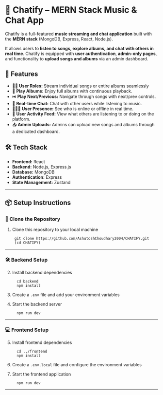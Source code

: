 # 🎵 Chatify – MERN Stack Music & Chat App

Chatify is a full-featured **music streaming and chat application** built with the **MERN stack** (MongoDB, Express, React, Node.js).

It allows users to **listen to songs, explore albums, and chat with others in real time**. Chatify is equipped with **user authentication**, **admin-only pages**, and functionality to **upload songs and albums** via an admin dashboard.

## 🚀 Features

- 👨‍💼 **User Roles:** Stream individual songs or entire albums seamlessly
- 📀 **Play Albums:** Enjoy full albums with continuous playback.
- ⏭️ **Play Next/Previous:** Navigate through songs with next/prev controls.
- 💬 **Real-time Chat:** Chat with other users while listening to music.
- 🧑‍🤝‍🧑 **User Presence:** See who is online or offline in real time.
- 👀 **User Activity Feed:** View what others are listening to or doing on the platform.
- 📤 **Admin Uploads:** Admins can upload new songs and albums through a dedicated dashboard.

## 🛠️ Tech Stack

- **Frontend:** React  
- **Backend:** Node.js, Express.js  
- **Database:** MongoDB  
- **Authentication:** Express
- **State Management:** Zustand  

---
## 📦 Setup Instructions

### 🔁 Clone the Repository

1. Clone this repository to your local machine
   
        git clone https://github.com/AshutoshChoudhary2004/CHATIFY.git
        (cd CHATIFY)

---

### 🛠️ Backend Setup

2. Install backend dependencies
   
         cd backend
         npm install


3.  Create a `.env` file and add your environment variables  

4. Start the backend server
   
         npm run dev

---

### 💻 Frontend Setup

5. Install frontend dependencies
   
         cd ../frontend
         npm install

6. Create a `.env.local` file and configure the environment variables  

7. Start the frontend application
   
         npm run dev


---

